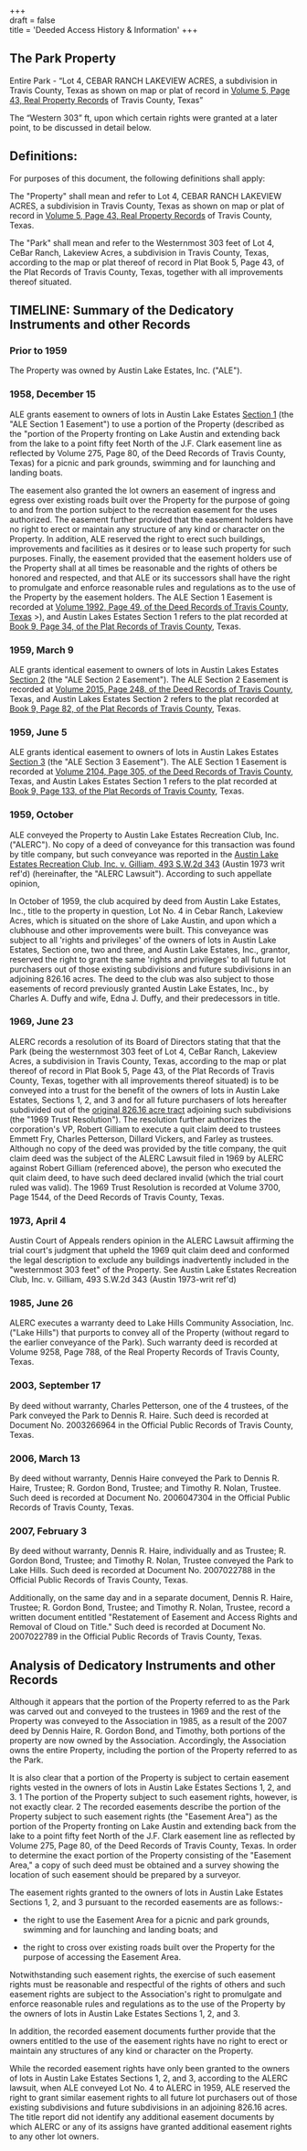 +++  
draft = false  
title = 'Deeded Access History & Information'
+++

## The Park Property

Entire Park - “Lot 4, CEBAR RANCH LAKEVIEW ACRES, a subdivision in Travis County, Texas as shown on map or plat of record in [Volume 5, Page 43, Real Property Records](</pdfs/Plat Book 5 Page 43 (57).pdf>) of Travis County, Texas”

The “Western 303” ft, upon which certain rights were granted at a later point, to be discussed in detail below.

## Definitions:

For purposes of this document, the following definitions shall apply:

The "Property" shall mean and refer to Lot 4, CEBAR RANCH LAKEVIEW ACRES, a subdivision in Travis County, Texas as shown on map or plat of record in [Volume 5, Page 43, Real Property Records](</pdfs/Plat Book 5 Page 43 (57).pdf>) of Travis County, Texas.

The "Park" shall mean and refer to the Westernmost 303 feet of Lot 4, CeBar Ranch, Lakeview Acres, a subdivision in Travis County, Texas, according to the map or plat thereof of record in Plat Book 5, Page 43, of the Plat Records of Travis County, Texas, together with all improvements thereof situated.

## TIMELINE: Summary of the Dedicatory Instruments and other Records

### Prior to 1959

The Property was owned by Austin Lake Estates, Inc. ("ALE").

### 1958, December 15

ALE grants easement to owners of lots in Austin Lake Estates [Section 1](</section1>) (the "ALE Section 1 Easement") to use a portion of the Property (described as the "portion of the Property fronting on Lake Austin and extending back from the lake to a point fifty feet North of the J.F. Clark easement line as reflected by Volume 275, Page 80, of the Deed Records of Travis County, Texas) for a picnic and park grounds, swimming and for launching and landing boats.

The easement also granted the lot owners an easement of ingress and egress over existing roads built over the Property for the purpose of going to and from the portion subject to the recreation easement for the uses authorized. The easement further provided that the easement holders have no right to erect or maintain any structure of any kind or character on the Property. In addition, ALE reserved the right to erect such buildings, improvements and facilities as it desires or to lease such property for such purposes. Finally, the easement provided that the easement holders use of the Property shall at all times be reasonable and the rights of others be honored and respected, and that ALE or its successors shall have the right to promulgate and enforce reasonable rules and regulations as to the use of the Property by the easement holders. The ALE Section 1 Easement is recorded at [Volume 1992, Page 49, of the Deed Records of Travis County, Texas](</pdfs/Vol-1992-p49-50-Section-One.pdf>) >), and Austin Lakes Estates Section 1 refers to the plat recorded at [Book 9, Page 34, of the Plat Records of Travis County](</pdfs/Austin Lake Estates - Section One.pdf>), Texas.

### 1959, March 9

ALE grants identical easement to owners of lots in Austin Lakes Estates [Section 2](</section2>) (the "ALE Section 2 Easement"). The ALE Section 2 Easement is recorded at [Volume 2015, Page 248, of the Deed Records of Travis County](</pdfs/Vol-2015-p248-250-Section-Two.pdf>), Texas, and Austin Lakes Estates Section 2 refers to the plat recorded at [Book 9, Page 82, of the Plat Records of Travis County](</pdfs/Austin Lake Estates - Section Two.pdf>), Texas.

### 1959, June 5

ALE grants identical easement to owners of lots in Austin Lakes Estates [Section 3](</section3>) (the "ALE Section 3 Easement"). The ALE Section 1 Easement is recorded at [Volume 2104, Page 305, of the Deed Records of Travis County](</pdfs/Vol-2104-p305-307-Section-Three.pdf>), Texas, and Austin Lakes Estates Section 1 refers to the plat recorded at [Book 9, Page 133, of the Plat Records of Travis County](</pdfs/Austin Lake Estates - Section Three.pdf>), Texas.

### 1959, October

ALE conveyed the Property to Austin Lake Estates Recreation Club, Inc. ("ALERC"). No copy of a deed of conveyance for this transaction was found by title company, but such conveyance was reported in the [Austin Lake Estates Recreation Club, Inc. v. Gilliam, 493 S.W.2d 343](</pdfs/ALERC v Gilliam 493 sw2d 343 1973.pdf>) (Austin 1973 writ ref'd) (hereinafter, the "ALERC Lawsuit"). According to such appellate opinion,

In October of 1959, the club acquired by deed from Austin Lake Estates, Inc., title to the property in question, Lot No. 4 in Cebar Ranch, Lakeview Acres, which is situated on the shore of Lake Austin, and upon which a clubhouse and other improvements were built. This conveyance was subject to all 'rights and privileges' of the owners of lots in Austin Lake Estates, Section one, two and three, and Austin Lake Estates, Inc., grantor, reserved the right to grant the same 'rights and privileges' to all future lot purchasers out of those existing subdivisions and future subdivisions in an adjoining 826.16 acres. The deed to the club was also subject to those easements of record previously granted Austin Lake Estates, Inc., by Charles A. Duffy and wife, Edna J. Duffy, and their predecessors in title.

### 1969, June 23

ALERC records a resolution of its Board of Directors stating that that the Park (being the westernmost 303 feet of Lot 4, CeBar Ranch, Lakeview Acres, a subdivision in Travis County, Texas, according to the map or plat thereof of record in Plat Book 5, Page 43, of the Plat Records of Travis County, Texas, together with all improvements thereof situated) is to be conveyed into a trust for the benefit of the owners of lots in Austin Lake Estates, Sections 1, 2, and 3 and for all future purchasers of lots hereafter subdivided out of the [original 826.16 acre tract](<the826acres>) adjoining such subdivisions (the "1969 Trust Resolution"). The resolution further authorizes the corporation's VP, Robert Gilliam to execute a quit claim deed to trustees Emmett Fry, Charles Petterson, Dillard Vickers, and Farley as trustees. Although no copy of the deed was provided by the title company, the quit claim deed was the subject of the ALERC Lawsuit filed in 1969 by ALERC against Robert Gilliam (referenced above), the person who executed the quit claim deed, to have such deed declared invalid (which the trial court ruled was valid). The 1969 Trust Resolution is recorded at Volume 3700, Page 1544, of the Deed Records of Travis County, Texas.

### 1973, April 4

Austin Court of Appeals renders opinion in the ALERC Lawsuit affirming the trial court's judgment that upheld the 1969 quit claim deed and conformed the legal description to exclude any buildings inadvertently included in the "westernmost 303 feet" of the Property. See Austin Lake Estates Recreation Club, Inc. v. Gilliam, 493 S.W.2d 343 (Austin 1973-writ ref'd)

### 1985, June 26

ALERC executes a warranty deed to Lake Hills Community Association, Inc. ("Lake Hills") that purports to convey all of the Property (without regard to the earlier conveyance of the Park). Such warranty deed is recorded at Volume 9258, Page 788, of the Real Property Records of Travis County, Texas.

### 2003, September 17

By deed without warranty, Charles Petterson, one of the 4 trustees, of the Park conveyed the Park to Dennis R. Haire. Such deed is recorded at Document No. 2003266964 in the Official Public Records of Travis County, Texas.

### 2006, March 13

By deed without warranty, Dennis Haire conveyed the Park to Dennis R. Haire, Trustee; R. Gordon Bond, Trustee; and Timothy R. Nolan, Trustee. Such deed is recorded at Document No. 2006047304 in the Official Public Records of Travis County, Texas.

### 2007, February 3

By deed without warranty, Dennis R. Haire, individually and as Trustee; R. Gordon Bond, Trustee; and Timothy R. Nolan, Trustee conveyed the Park to Lake Hills. Such deed is recorded at Document No. 2007022788 in the Official Public Records of Travis County, Texas.

Additionally, on the same day and in a separate document, Dennis R. Haire, Trustee; R. Gordon Bond, Trustee; and Timothy R. Nolan, Trustee, record a written document entitled "Restatement of Easement and Access Rights and Removal of Cloud on Title." Such deed is recorded at Document No. 2007022789 in the Official Public Records of Travis County, Texas.

## Analysis of Dedicatory Instruments and other Records

Although it appears that the portion of the Property referred to as the Park was carved out and conveyed to the trustees in 1969 and the rest of the Property was conveyed to the Association in 1985, as a result of the 2007 deed by Dennis Haire, R. Gordon Bond, and Timothy, both portions of the property are now owned by the Association. Accordingly, the Association owns the entire Property, including the portion of the Property referred to as the Park.

It is also clear that a portion of the Property is subject to certain easement rights vested in the owners of lots in Austin Lake Estates Sections 1, 2, and 3. 1 The portion of the Property subject to such easement rights, however, is not exactly clear. 2 The recorded easements describe the portion of the Property subject to such easement rights (the "Easement Area") as the portion of the Property fronting on Lake Austin and extending back from the lake to a point fifty feet North of the J.F. Clark easement line as reflected by Volume 275, Page 80, of the Deed Records of Travis County, Texas. In order to determine the exact portion of the Property consisting of the "Easement Area," a copy of such deed must be obtained and a survey showing the location of such easement should be prepared by a surveyor.

The easement rights granted to the owners of lots in Austin Lake Estates Sections 1, 2, and 3 pursuant to the recorded easements are as follows:-

* the right to use the Easement Area for a picnic and park grounds, swimming and for launching and landing boats; and

* the right to cross over existing roads built over the Property for the purpose of accessing the Easement Area.

Notwithstanding such easement rights, the exercise of such easement rights must be reasonable and respectful of the rights of others and such easement rights are subject to the Association's right to promulgate and enforce reasonable rules and regulations as to the use of the Property by the owners of lots in Austin Lake Estates Sections 1, 2, and 3.

In addition, the recorded easement documents further provide that the owners entitled to the use of the easement rights have no right to erect or maintain any structures of any kind or character on the Property.

While the recorded easement rights have only been granted to the owners of lots in Austin Lake Estates Sections 1, 2, and 3, according to the ALERC lawsuit, when ALE conveyed Lot No. 4 to ALERC in 1959, ALE reserved the right to grant similar easement rights to all future lot purchasers out of those existing subdivisions and future subdivisions in an adjoining 826.16 acres. The title report did not identify any additional easement documents by which ALERC or any of its assigns have granted additional easement rights to any other lot owners.